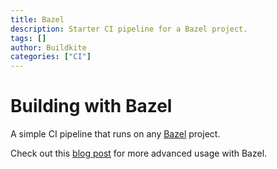 ```yaml
---
title: Bazel
description: Starter CI pipeline for a Bazel project.
tags: []
author: Buildkite
categories: ["CI"]
---
```


# Building with Bazel

A simple CI pipeline that runs on any [Bazel](https://bazel.build/) project.

Check out this [blog post](https://buildkite.com/blog/how-bazel-built-its-ci-system-on-top-of-buildkite) for more advanced usage with Bazel.
